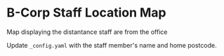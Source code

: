 # B-Corp Staff Location Map
Map displaying the distantance staff are from the office

Update `_config.yaml` with the staff member's name and home postcode.
